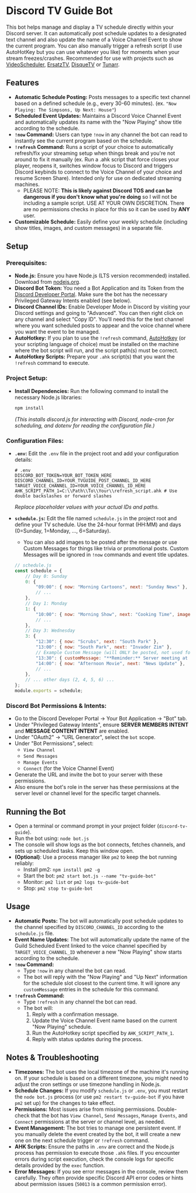 # Discord TV Guide Bot

This bot helps manage and display a TV schedule directly within your Discord server.
It can automatically post schedule updates to a designated text channel and also update the name of a Voice Channel Event to show the current program.
You can also manually trigger a refresh script (I use AutoHotKey but you can use whatever you like) for moments when your stream freezes/crashes.
Recommended for use with projects such as [VideoScheduler](https://github.com/JasonCampbell256/VideoScheduler), [ErsatzTV](https://github.com/ErsatzTV/ErsatzTV), [DisqueTV](https://github.com/vexorian/dizquetv) or [Tunarr](https://github.com/chrisbenincasa/tunarr).

## Features

*   **Automatic Schedule Posting:** Posts messages to a specific text channel based on a defined schedule (e.g., every 30-60 minutes). (ex. `"Now Playing: The Simpsons, Up Next: House"`)
*   **Scheduled Event Updates:** Maintains a Discord Voice Channel Event and automatically updates its name with the "Now Playing" show title according to the schedule.
*   **`!now` Command:** Users can type `!now` in any channel the bot can read to instantly see the current program based on the schedule.
*   **`!refresh` Command:** Runs a script of your choice to automatically refresh/fix your streaming setup when things break and you're not around to fix it manually (ex. Run a .ahk script that force closes your player, reopens it, switches window focus to Discord and triggers Discord keybinds to connect to the Voice Channel of your choice and resume Screen Share). Intended only for use on dedicated streaming machines.
    *   PLEASE NOTE: **This is likely against Discord TOS and can be dangerous if you don't know what you're doing** so I will not be including a sample script. USE AT YOUR OWN DISCRETION. There are no permissions checks in place for this so it can be used by **ANY** user.
*   **Customizable Schedule:** Easily define your weekly schedule (including show titles, images, and custom messages) in a separate file.

## Setup

### Prerequisites:

*   **Node.js:** Ensure you have Node.js (LTS version recommended) installed. Download from [nodejs.org](https://nodejs.org/).
*   **Discord Bot Token:** You need a Bot Application and its Token from the [Discord Developer Portal](https://discord.com/developers/applications). Make sure the bot has the necessary Privileged Gateway Intents enabled (see below).
*   **Discord Channel IDs:** Enable Developer Mode in Discord by visiting your Discord settings and going to "Advanced". You can then right click on any channel and select "Copy ID". You'll need this for the text channel where you want scheduled posts to appear and the voice channel where you want the event to be managed.
*   **AutoHotkey:** If you plan to use the `!refresh` command, [AutoHotkey](https://www.autohotkey.com/) (or your scripting language of choice) must be installed on the machine where the bot script will run, and the script path(s) must be correct.
*   **AutoHotkey Scripts:** Prepare your `.ahk` script(s) that you want the `!refresh` command to execute.

### Project Setup:

*   **Install Dependencies:** Run the following command to install the necessary Node.js libraries:
    ```bash
    npm install
    ```
    *(This installs discord.js for interacting with Discord, node-cron for scheduling, and dotenv for reading the configuration file.)*

### Configuration Files:

*   **`.env`:** Edit the `.env` file in the project root and add your configuration details:
    ```dotenv
    # .env
    DISCORD_BOT_TOKEN=YOUR_BOT_TOKEN_HERE
    DISCORD_CHANNEL_ID=YOUR_TVGUIDE_POST_CHANNEL_ID_HERE
    TARGET_VOICE_CHANNEL_ID=YOUR_VOICE_CHANNEL_ID_HERE
    AHK_SCRIPT_PATH_1=C:\\Path\\To\\Your\\refresh_script.ahk # Use double backslashes or forward slashes
    ```
    *Replace placeholder values with your actual IDs and paths.*

*   **`schedule.js`:** Edit the file named `schedule.js` in the project root and define your TV schedule. Use the 24-hour format (HH:MM) and days (0=Sunday, 1=Monday, ..., 6=Saturday).
     *   You can also add images to be posted after the message or use Custom Messages for things like trivia or promotional posts. Custom Messages will be ignored in `!now` commands and event title updates.
    ```javascript
    // schedule.js
    const schedule = {
        // Day 0: Sunday
        0: {
            "09:00": { now: "Morning Cartoons", next: "Sunday News" },
            // ...
        },
        // Day 1: Monday
        1: {
            "10:00": { now: "Morning Show", next: "Cooking Time", image: "https://example.com/images/cooking.png" },
            // ...
        },
        // Day 3: Wednesday
        3: {
            "12:30": { now: "Scrubs", next: "South Park" },
            "13:00": { now: "South Park", next: "Invader Zim" },
            // Example Custom Message (will ONLY be posted, not used for !now or event name)
            "13:30": { customMessage: "**Reminder:** Server meeting at 2PM!" },
            "14:00": { now: "Afternoon Movie", next: "News Update" },
            // ...
        },
        // ... other days (2, 4, 5, 6) ...
    };
    module.exports = schedule;
    ```

### Discord Bot Permissions & Intents:

*   Go to the Discord Developer Portal -> Your Bot Application -> "Bot" tab.
*   Under "Privileged Gateway Intents", ensure **SERVER MEMBERS INTENT** and **MESSAGE CONTENT INTENT** are enabled.
*   Under "OAuth2" -> "URL Generator", select the `bot` scope.
*   Under "Bot Permissions", select:
    *   `View Channel`
    *   `Send Messages`
    *   `Manage Events`
    *   `Connect` (for the Voice Channel Event)
*   Generate the URL and invite the bot to your server with these permissions.
*   Also ensure the bot's role in the server has these permissions at the server level or channel level for the specific target channels.

## Running the Bot

*   Open a terminal or command prompt in your project folder (`discord-tv-guide`).
*   Run the bot using: `node bot.js`
*   The console will show logs as the bot connects, fetches channels, and sets up scheduled tasks. Keep this window open.
*   **(Optional)**: Use a process manager like `pm2` to keep the bot running reliably:
    *   Install pm2: `npm install pm2 -g`
    *   Start the bot: `pm2 start bot.js --name "tv-guide-bot"`
    *   Monitor: `pm2 list` or `pm2 logs tv-guide-bot`
    *   Stop: `pm2 stop tv-guide-bot`

## Usage

*   **Automatic Posts:** The bot will automatically post schedule updates to the channel specified by `DISCORD_CHANNEL_ID` according to the `schedule.js` file.
*   **Event Name Updates:** The bot will automatically update the name of the Guild Scheduled Event linked to the voice channel specified by `TARGET_VOICE_CHANNEL_ID` whenever a new "Now Playing" show starts according to the schedule.
*   **`!now` Command:**
    *   Type `!now` in any channel the bot can read.
    *   The bot will reply with the "Now Playing" and "Up Next" information for the schedule slot closest to the current time. It will ignore any `customMessage` entries in the schedule for this command.
*   **`!refresh` Command:**
    *   Type `!refresh` in any channel the bot can read.
    *   The bot will:
        1.  Reply with a confirmation message.
        2.  Update the Voice Channel Event name based on the current "Now Playing" schedule.
        3.  Run the AutoHotkey script specified by `AHK_SCRIPT_PATH_1`.
        4.  Reply with status updates during the process.

## Notes & Troubleshooting

*   **Timezones:** The bot uses the local timezone of the machine it's running on. If your schedule is based on a different timezone, you might need to adjust the cron settings or use timezone handling in Node.js.
*   **Schedule Changes:** If you modify `schedule.js` or `.env`, you must restart the `node bot.js` process (or use `pm2 restart tv-guide-bot` if you have `pm2` set up) for the changes to take effect.
*   **Permissions:** Most issues arise from missing permissions. Double-check that the bot has `View Channel`, `Send Messages`, `Manage Events`, and `Connect` permissions at the server or channel level, as needed.
*   **Event Management:** The bot tries to manage one persistent event. If you manually delete the event created by the bot, it will create a new one on the next schedule trigger or `!refresh` command.
*   **AHK Scripts:** Ensure the paths in `.env` are correct and the Node.js process has permission to execute those `.ahk` files. If you encounter errors during script execution, check the console logs for specific details provided by the `exec` function.
*   **Error Messages:** If you see error messages in the console, review them carefully. They often provide specific Discord API error codes or hints about permission issues (`50013` is a common permission error).
